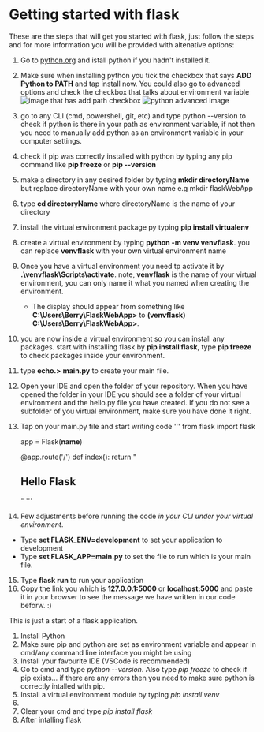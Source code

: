 # Getting started with flask

These are the steps that will get you started with flask, just follow the steps and for more information you will be provided with altenative options:

1. Go to [python.org]([python.org](https://www.python.org/)) and istall python if you hadn't installed it.
2. Make sure when installing python you tick the checkbox that says **ADD Python to PATH** and tap install now. You could also go to advanced options and check the checkbox that talks about environment variable
   ![image that has add path checkbox](https://external-content.duckduckgo.com/iu/?u=https%3A%2F%2Fwww.ics.uci.edu%2F~pattis%2Fcommon%2Fhandouts%2Fpythoneclipsejava%2Fimages%2Fpython%2Fpythonsetup.jpg&f=1&nofb=1&ipt=c36665c00912451ebd97f73ccae7d2f00409c9600c8aa7f87b0a3b2ef99c0e83&ipo=images)
   ![python advanced image](https://external-content.duckduckgo.com/iu/?u=https%3A%2F%2Fwww.easytweaks.com%2Fwp-content%2Fuploads%2F2022%2F01%2Fadd_python_path_windows_10.png&f=1&nofb=1&ipt=6d75f58a899fe4a3799036fdea4d5a9f8121ef673f627a7e1af96ca94066f561&ipo=images)
   
2. go to any CLI (cmd, powershell, git, etc) and type python --version to check if python is there in your path as environment variable, if not then you need to manually add python as an environment variable in your computer settings.
3. check if pip was correctly installed with python by typing any pip command like **pip freeze** or **pip --version**
4. make a directory in any desired folder by typing **mkdir directoryName** but replace directoryName with your own name e.g mkdir flaskWebApp
5. type **cd directoryName** where directoryName is the name of your directory
6. install the virtual environment package py typing **pip install virtualenv**
7. create a virtual environment by typing **python -m venv venvflask**. you can replace **venvflask** with your own virtual environment name
8. Once you have a virtual environment you need tp activate it by **.\venvflask\Scripts\activate**. note, **venvflask** is the name of your virtual environment, you can only name it what you named when creating the environment.
   - The display should appear from something like **C:\Users\Berry\FlaskWebApp>** to **(venvflask) C:\Users\Berry\FlaskWebApp>**.
9. you are now inside a virtual environment so you can install any packages. start with installing flask by **pip install flask**, type **pip freeze** to check packages inside your environment.
10. type **echo.>** **main.py** to create your main file.
11. Open your IDE and open the folder of your repository. When you have opened the folder in your IDE you should see a folder of your virtual environment and the hello.py file you have created. If you do not see a subfolder of you virtual environment, make sure you have done it right.
12. Tap on your main.py file and start writing code
    '''
    from flask import flask

    app = Flask(__name__)

    @app.route('/')
    def index():
       return "<h2>Hello Flask</h2>"
    '''
14. Few adjustments before running the code *in your CLI under your virtual environment*.
   - Type **set  FLASK_ENV=development** to set your application to development
   - Type **set FLASK_APP=main.py** to set the file to run which is your main file.
15. Type **flask run**  to run your application
16. Copy the link you which is **127.0.0.1:5000** or **localhost:5000** and paste it in your browser to see the message we have written in our code beforw. :)

This is just a start of a flask application.
   

1. Install Python
2. Make sure pip and python are set as environment variable and appear in cmd/any command line interface you might be using
3. Install your favourite IDE (VSCode is recommended)
4. Go to cmd and type *python --version*. Also type *pip freeze* to check if pip exists... if there are any errors then you need to make sure python is correctly intalled with pip.
5. Install a virtual environment module by typing *pip install venv*
6. 
7. Clear your cmd and type *pip install flask*
8. After intalling flask 
